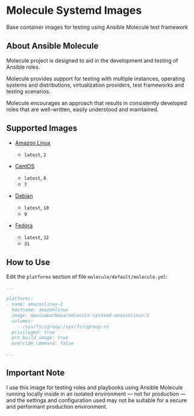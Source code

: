 # Molecule Systemd Images

Base container images for testing using Ansible Molecule test framework

## About Ansible Molecule

Molecule project is designed to aid in the development and testing of Ansible roles.

Molecule provides support for testing with multiple instances, operating systems and distributions, virtualization providers, test frameworks and testing scenarios.

Molecule encourages an approach that results in consistently developed roles that are well-written, easily understood and maintained.

## Supported Images

  * [Amazon Linux](https://hub.docker.com/r/mpaivabarbosa/molecule-systemd-amazonlinux)
    *  `latest`, `2`
  
  * [CentOS](https://hub.docker.com/r/mpaivabarbosa/molecule-systemd-centos)
    * `latest`, `8`
    * `7`

  * [Debian](https://hub.docker.com/r/mpaivabarbosa/molecule-systemd-debian)
    * `latest`, `10`
    * `9`

  * [Fedora](https://hub.docker.com/r/mpaivabarbosa/molecule-systemd-fedora)
    * `latest`, `32`
    * `31`

## How to Use

Edit the `platforms` section of file `molecule/default/molecule.yml`:

``` yml
...

platforms:
- name: amazonlinux-2
  hostname: amazonlinux
  image: mpaivabarbosa/molecule-systemd-amazonlinux:2
  volumes:
    - /sys/fs/cgroup:/sys/fs/cgroup:ro
  privileged: true
  pre_build_image: true
  override_command: false

...
```

## Important Note

I use this image for testing roles and playbooks using Ansible Molecule running locally inside in an isolated environment — not for production — and the settings and configuration used may not be suitable for a secure and performant production environment.
